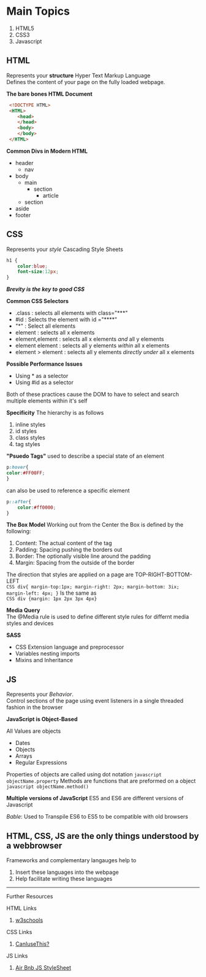 # Main Topics 
1. HTML5  
2. CSS3    
3. Javascript  

## HTML
Represents your **structure**
Hyper Text Markup Language  
Defines the content of your page on the fully loaded webpage.

**The bare bones HTML Document**

```HTML
 <!DOCTYPE HTML>
 <HTML>
    <head>
    </head>
    <body>
    </body>
 </HTML>
```
**Common Divs in Modern HTML**
* header
    * nav
* body
    * main
        * section
            * article
    * section
* aside
* footer


## CSS
Represents your *style*
Cascading Style Sheets  
```CSS
h1 {
    color:blue;
    font-size:12px;
}
```
***Brevity is the key to good CSS***

**Common CSS Selectors**
* .class : selects all elements with class="***"
* #id : Selects the element with id ="****"
* "*" : Select all elements
* element : selects all x elements
* element,element : selects all x elements *and* all y elements
* element element : selects all y elements *within* all x elements
* element > element : selects all y elements *directly under* all x elements

**Possible Performance Issues**
* Using * as  a selector 
* Using #id as a selector 

Both of these practices cause the DOM to have to select and search multiple elements within it's self 

**Specificity** 
The hierarchy is as follows 
1. inline styles
2. id styles
3. class styles
4. tag styles

**"Psuedo Tags"**
used to describe a special state of an element
```CSS
p:hover{
color:#FF00FF;
}
```
can also be used to reference a specific element
```CSS
p::after{
    color:#ff0000;
}
```

**The Box Model**
Working out from the Center the Box is defined by the following: 
1. Content: The actual content of the tag
2. Padding: Spacing pushing the borders out 
3. Border: The optionally visible line around the padding
4. Margin: Spacing from the outside of the border 
 
The direction that styles are applied on a page are TOP-RIGHT-BOTTOM-LEFT  
`CSS
div{
    margin-top:1px;
    margin-right: 2px;
    margin-bottom: 3ix;
    margin-left: 4px;
}`
Is the same as   
`CSS
div {margin: 1px 2px 3px 4px}`

**Media Query**   
The @Media rule is used to define different style rules for differnt media styles and devices


**SASS**  
* CSS Extension language and preprocessor
* Variables nesting imports
* Mixins and Inheritance

## JS
Represents your *Behavior*.   
Control sections of the page using event listeners in a single threaded fashion in the browser

**JavaScript is Object-Based**  

All Values are objects   
* Dates
* Objects
* Arrays
* Regular Expressions

Properties of objects are called using dot notation
`javascript
objectName.property`
Methods are functions that are preformed on a object
`javascript
objectName.method()`

**Multiple versions of JavaScript** 
ES5 and ES6 are different versions of Javascript 

*Bable*: Used to Transpile ES6 to ES5 to be compatible with old browsers


## HTML, CSS, JS are the only things understood by a webbrowser
Frameworks and complementary langauges help to 
1. Insert these languages into the webpage
2. Help facilitate writing these languages 

---
Further Resources


HTML Links
1. [w3schools](https://www.w3schools.com)

CSS Links  
1. [CanIuseThis?](https://www.CanIusethis.com)

JS Links
1. [Air Bnb JS StyleSheet](https://www.github.com/airbnb/javascript)


